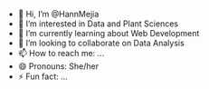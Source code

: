 - 👋 Hi, I’m @HannMejia
- 👀 I’m interested in Data and Plant Sciences
- 🌱 I’m currently learning about Web Development
- 💞️ I’m looking to collaborate on Data Analysis
- 📫 How to reach me: ...
- 😄 Pronouns: She/her
- ⚡ Fun fact: ...

<!---
HannMejia/HannMejia is a ✨ special ✨ repository because its `README.md` (this file) appears on your GitHub profile.
You can click the Preview link to take a look at your changes.
--->
